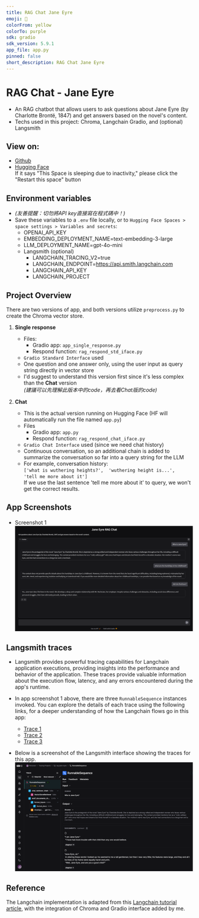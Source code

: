 ```yaml
---
title: RAG Chat Jane Eyre
emoji: 📖
colorFrom: yellow
colorTo: purple
sdk: gradio
sdk_version: 5.9.1
app_file: app.py
pinned: false
short_description: RAG Chat Jane Eyre
---
```


# RAG Chat - Jane Eyre
- An RAG chatbot that allows users to ask questions about Jane Eyre (by Charlotte Brontë, 1847) and get answers based on the novel's content.
- Techs used in this project: Chroma, Langchain Gradio, and (optional) Langsmith

## View on:
- [Github](https://github.com/benizakurayana/rag-wuthering-heights)
- [Hugging Face](https://huggingface.co/spaces/benizakurayana/rag-wuthering-heights) <br>
If it says "This Space is sleeping due to inactivity," please click the "Restart this space" button

## Environment variables
- _(友善提醒：切勿將API key直接寫在程式碼中！)_
- Save these variables to a `.env` file locally, or to `Hugging Face Spaces > space settings > Variables and secrets`:
  - OPENAI_API_KEY
  - EMBEDDING_DEPLOYMENT_NAME=text-embedding-3-large
  - LLM_DEPLOYMENT_NAME=gpt-4o-mini
  - Langsmith (optional)
    - LANGCHAIN_TRACING_V2=true
    - LANGCHAIN_ENDPOINT=https://api.smith.langchain.com
    - LANGCHAIN_API_KEY
    - LANGCHAIN_PROJECT

##  Project Overview
There are two versions of app, and both versions utilize `preprocess.py` to create the Chroma vector store.
1. **Single response**
   - Files:
     - Gradio app: `app_single_response.py`
     - Respond function: `rag_respond_std_iface.py`
   - `Gradio Standard Interface` used
   - One question and one answer only, using the user input as query string directly in vector store 
   - I'd suggest to understand this version first since it's less complex than the **Chat** version <br>
     _(建議可以先理解此版本中的code，再去看Chat版的code)_

2. **Chat**
   - This is the actual version running on Hugging Face (HF will automatically run the file named `app.py`)
   - Files
     - Gradio app: `app.py`
     - Respond function: `rag_respond_chat_iface.py`
   - `Gradio Chat Interface` used (since we need chat history)
   - Continuous conversation, so an additional chain is added to summarize the conversation so far into a query string for the LLM <br> 
   - For example, conversation history: <br> 
     `
     ['what is wuthering heights?', 
      'wuthering height is...', 
      'tell me more about it']
     ` <br>
     If we use the last sentence 'tell me more about it' to query, we won't get the correct results.


## App Screenshots
- Screenshot 1　<br>
![app_screenshot_01.png](screenshots/app_screenshot_01.png)

 
## Langsmith traces
- Langsmith provides powerful tracing capabilities for Langchain application executions, providing insights into the performance and behavior of the application.
These traces provide valuable information about the execution flow, latency, and any errors encountered during the app's runtime.
- In app screenshot 1 above, there are three `RunnableSequence` instances invoked. You can explore the details of each trace using the following links, 
for a deeper understanding of how the Langchain flows go in this app:
  - [Trace 1](https://smith.langchain.com/public/19a999bd-376e-4ef7-bb1e-a635c8012c47/r)
  - [Trace 2](https://smith.langchain.com/public/77dc3b1b-50bc-4ff1-b2c0-c45cc551bdfc/r)
  - [Trace 3](https://smith.langchain.com/public/21f9f3b2-a977-4df1-b243-2ad985593389/r)

- Below is a screenshot of the Langsmith interface showing the traces for this app. <br>
![langsmith_screenshot_01.png](screenshots/langsmith_screenshot_01.png)


## Reference
The Langchain implementation is adapted from this [Langchain tutorial article](https://python.langchain.com/docs/how_to/chatbots_retrieval/), 
with the integration of Chroma and Gradio interface added by me.
